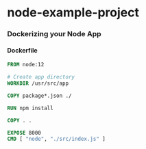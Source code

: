 # node-example-project

### Dockerizing your Node App
#### Dockerfile

```dockerfile
FROM node:12

# Create app directory
WORKDIR /usr/src/app

COPY package*.json ./

RUN npm install

COPY . .

EXPOSE 8000
CMD [ "node", "./src/index.js" ]
```